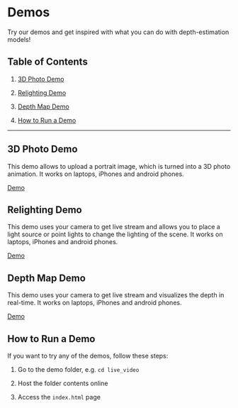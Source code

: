# Demos

Try our demos and get inspired with what you can do with depth-estimation models!

## Table of Contents
1. [3D Photo Demo](#3d-photo-demo)

2. [Relighting Demo](#relighting-demo)

3. [Depth Map Demo](#depth-map-demo)

4. [How to Run a Demo](#how-to-run-a-demo)

-------------------------------------------------------------------------------

## 3D Photo Demo
This demo allows to upload a portrait image, which is turned into a 3D photo
animation. It works on laptops, iPhones and android phones.

[Demo](https://storage.googleapis.com/aresobus-models/demos/3dphoto/index.html)

## Relighting Demo
This demo uses your camera to get live stream and allows you to place
a light source or point lights to change the lighting of the scene.
It works on laptops, iPhones and android phones.

[Demo](https://storage.googleapis.com/aresobus-models/demos/relighting/index.html)

## Depth Map Demo
This demo uses your camera to get live stream and visualizes the depth in real-time.
It works on laptops, iPhones and android phones.

[Demo](https://storage.googleapis.com/aresobus-models/demos/depthmap/index.html)

## How to Run a Demo
If you want to try any of the demos, follow these steps:

1. Go to the demo folder, e.g. `cd live_video`

2. Host the folder contents online

3. Access the `index.html` page
